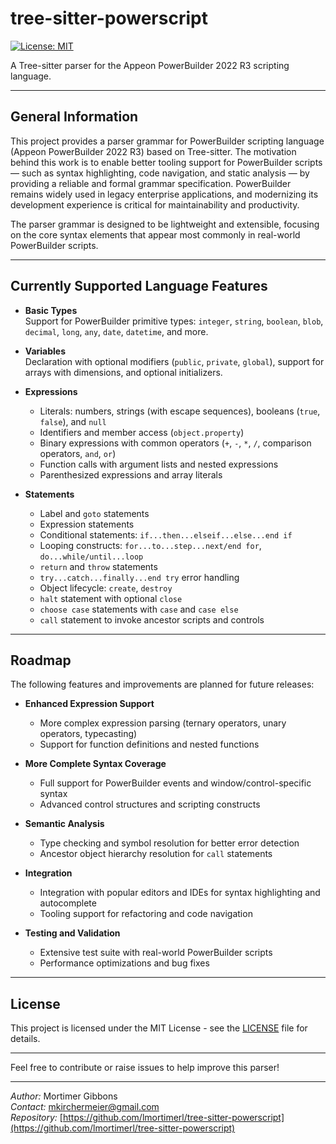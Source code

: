 # tree-sitter-powerscript

[![License: MIT](https://img.shields.io/badge/License-MIT-yellow.svg)](https://opensource.org/licenses/MIT)

A Tree-sitter parser for the Appeon PowerBuilder 2022 R3 scripting language.

---

## General Information

This project provides a parser grammar for PowerBuilder scripting language (Appeon PowerBuilder 2022 R3) based on Tree-sitter. The motivation behind this work is to enable better tooling support for PowerBuilder scripts — such as syntax highlighting, code navigation, and static analysis — by providing a reliable and formal grammar specification. PowerBuilder remains widely used in legacy enterprise applications, and modernizing its development experience is critical for maintainability and productivity.

The parser grammar is designed to be lightweight and extensible, focusing on the core syntax elements that appear most commonly in real-world PowerBuilder scripts.

---

## Currently Supported Language Features

- **Basic Types**  
  Support for PowerBuilder primitive types: `integer`, `string`, `boolean`, `blob`, `decimal`, `long`, `any`, `date`, `datetime`, and more.

- **Variables**  
  Declaration with optional modifiers (`public`, `private`, `global`), support for arrays with dimensions, and optional initializers.

- **Expressions**

  - Literals: numbers, strings (with escape sequences), booleans (`true`, `false`), and `null`
  - Identifiers and member access (`object.property`)
  - Binary expressions with common operators (`+`, `-`, `*`, `/`, comparison operators, `and`, `or`)
  - Function calls with argument lists and nested expressions
  - Parenthesized expressions and array literals

- **Statements**
  - Label and `goto` statements
  - Expression statements
  - Conditional statements: `if...then...elseif...else...end if`
  - Looping constructs: `for...to...step...next/end for`, `do...while/until...loop`
  - `return` and `throw` statements
  - `try...catch...finally...end try` error handling
  - Object lifecycle: `create`, `destroy`
  - `halt` statement with optional `close`
  - `choose case` statements with `case` and `case else`
  - `call` statement to invoke ancestor scripts and controls

---

## Roadmap

The following features and improvements are planned for future releases:

- **Enhanced Expression Support**

  - More complex expression parsing (ternary operators, unary operators, typecasting)
  - Support for function definitions and nested functions

- **More Complete Syntax Coverage**

  - Full support for PowerBuilder events and window/control-specific syntax
  - Advanced control structures and scripting constructs

- **Semantic Analysis**

  - Type checking and symbol resolution for better error detection
  - Ancestor object hierarchy resolution for `call` statements

- **Integration**

  - Integration with popular editors and IDEs for syntax highlighting and autocomplete
  - Tooling support for refactoring and code navigation

- **Testing and Validation**
  - Extensive test suite with real-world PowerBuilder scripts
  - Performance optimizations and bug fixes

---

## License

This project is licensed under the MIT License - see the [LICENSE](LICENSE) file for details.

---

Feel free to contribute or raise issues to help improve this parser!

---

_Author:_ Mortimer Gibbons  
_Contact:_ mkirchermeier@gmail.com  
_Repository:_ [https://github.com/lmortimerl/tree-sitter-powerscript](https://github.com/lmortimerl/tree-sitter-powerscript)
